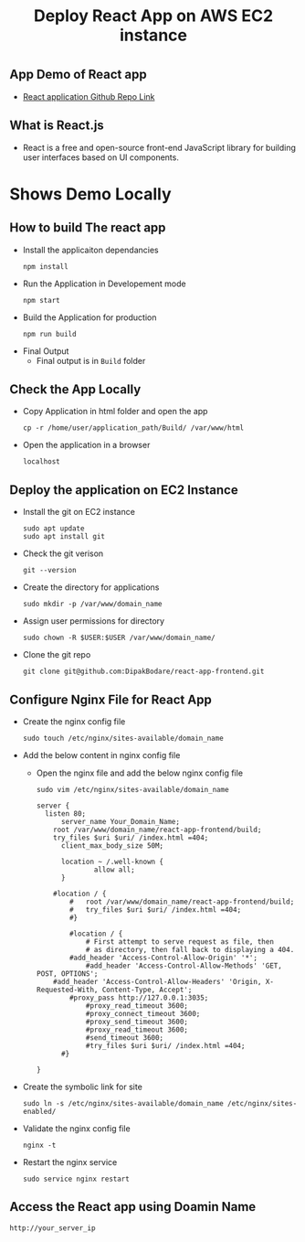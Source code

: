 <h1 align="center"> Deploy React App on AWS EC2 instance <h1>

## App Demo of React app

- [React application Github Repo Link](https://github.com/DipakBodare/react-app-frontend)  
  
## What is React.js
  - React is a free and open-source front-end JavaScript library for building user interfaces based on UI components.
  
# Shows Demo Locally
  
## How to build The react app  

- Install the applicaiton dependancies
  ```
  npm install
  ```
- Run the Application in Developement mode
  ```
  npm start
  ```
- Build the Application for production 
  ```
  npm run build
  ```
- Final Output
  - Final output is in `Build` folder
  
## Check the App Locally
- Copy Application in html folder and open the app
  ``` 
  cp -r /home/user/application_path/Build/ /var/www/html
  ```
- Open the application in a browser
  ```
  localhost
  ```
## Deploy the application on EC2 Instance
- Install the git on EC2 instance
  ```
  sudo apt update
  sudo apt install git
  ```
   
- Check the git verison
  ```
  git --version
  ```
- Create the directory for applications
  ```
  sudo mkdir -p /var/www/domain_name  
  ```	
	
- Assign user permissions for directory	
  ```
  sudo chown -R $USER:$USER /var/www/domain_name/
  ```
	
- Clone the git repo
  ```
  git clone git@github.com:DipakBodare/react-app-frontend.git
  ```  
	
## Configure Nginx File for React App
- Create the nginx config file
  ```
  sudo touch /etc/nginx/sites-available/domain_name
  ```
  
- Add the below content in nginx config file  
  
  - Open the nginx file and add the below nginx config file
    ```
    sudo vim /etc/nginx/sites-available/domain_name
    ```
    
    ```
    server {
	  listen 80;
          server_name Your_Domain_Name;
		root /var/www/domain_name/react-app-frontend/build;
		try_files $uri $uri/ /index.html =404;
          client_max_body_size 50M;
          
          location ~ /.well-known {
                  allow all;
          }

		#location / {
	        #	root /var/www/domain_name/react-app-frontend/build;
	        #	try_files $uri $uri/ /index.html =404;
	        #}
	
	        #location / {
                # First attempt to serve request as file, then
                # as directory, then fall back to displaying a 404.
 	        #add_header 'Access-Control-Allow-Origin' '*';
                #add_header 'Access-Control-Allow-Methods' 'GET, POST, OPTIONS';
		#add_header 'Access-Control-Allow-Headers' 'Origin, X-Requested-With, Content-Type, Accept';
        	#proxy_pass http://127.0.0.1:3035;
                #proxy_read_timeout 3600;
                #proxy_connect_timeout 3600;
                #proxy_send_timeout 3600;
                #proxy_read_timeout 3600;
                #send_timeout 3600;  
                #try_files $uri $uri/ /index.html =404;
          #}

    }
    ```
  
- Create the symbolic link for site
  ```
  sudo ln -s /etc/nginx/sites-available/domain_name /etc/nginx/sites-enabled/
  ```
  
- Validate the nginx config file
  ```
  nginx -t
  ```
  
- Restart the nginx service
  ```
  sudo service nginx restart
  ```
    
## Access the React app using Doamin Name  
```
http://your_server_ip
```
	

